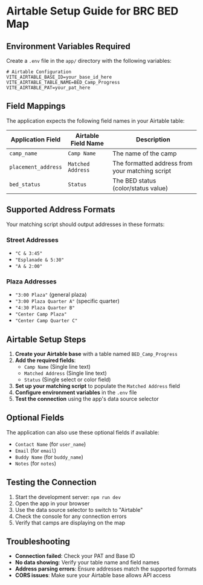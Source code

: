 # Airtable Setup Guide for BRC BED Map

## Environment Variables Required

Create a `.env` file in the `app/` directory with the following variables:

```env
# Airtable Configuration
VITE_AIRTABLE_BASE_ID=your_base_id_here
VITE_AIRTABLE_TABLE_NAME=BED_Camp_Progress
VITE_AIRTABLE_PAT=your_pat_here
```

## Field Mappings

The application expects the following field names in your Airtable table:

| Application Field | Airtable Field Name | Description |
|------------------|-------------------|-------------|
| `camp_name` | `Camp Name` | The name of the camp |
| `placement_address` | `Matched Address` | The formatted address from your matching script |
| `bed_status` | `Status` | The BED status (color/status value) |

## Supported Address Formats

Your matching script should output addresses in these formats:

### Street Addresses
- `"C & 3:45"`
- `"Esplanade & 5:30"`
- `"A & 2:00"`

### Plaza Addresses
- `"3:00 Plaza"` (general plaza)
- `"3:00 Plaza Quarter A"` (specific quarter)
- `"4:30 Plaza Quarter B"`
- `"Center Camp Plaza"`
- `"Center Camp Quarter C"`

## Airtable Setup Steps

1. **Create your Airtable base** with a table named `BED_Camp_Progress`
2. **Add the required fields**:
   - `Camp Name` (Single line text)
   - `Matched Address` (Single line text)
   - `Status` (Single select or color field)
3. **Set up your matching script** to populate the `Matched Address` field
4. **Configure environment variables** in the `.env` file
5. **Test the connection** using the app's data source selector

## Optional Fields

The application can also use these optional fields if available:
- `Contact Name` (for `user_name`)
- `Email` (for `email`)
- `Buddy Name` (for `buddy_name`)
- `Notes` (for `notes`)

## Testing the Connection

1. Start the development server: `npm run dev`
2. Open the app in your browser
3. Use the data source selector to switch to "Airtable"
4. Check the console for any connection errors
5. Verify that camps are displaying on the map

## Troubleshooting

- **Connection failed**: Check your PAT and Base ID
- **No data showing**: Verify your table name and field names
- **Address parsing errors**: Ensure addresses match the supported formats
- **CORS issues**: Make sure your Airtable base allows API access 